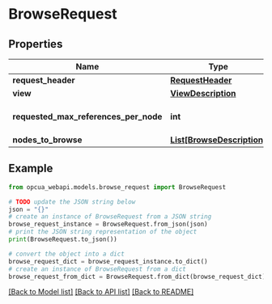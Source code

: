 # BrowseRequest


## Properties

Name | Type | Description | Notes
------------ | ------------- | ------------- | -------------
**request_header** | [**RequestHeader**](RequestHeader.md) |  | [optional] 
**view** | [**ViewDescription**](ViewDescription.md) |  | [optional] 
**requested_max_references_per_node** | **int** |  | [optional] [default to 0]
**nodes_to_browse** | [**List[BrowseDescription]**](BrowseDescription.md) |  | [optional] 

## Example

```python
from opcua_webapi.models.browse_request import BrowseRequest

# TODO update the JSON string below
json = "{}"
# create an instance of BrowseRequest from a JSON string
browse_request_instance = BrowseRequest.from_json(json)
# print the JSON string representation of the object
print(BrowseRequest.to_json())

# convert the object into a dict
browse_request_dict = browse_request_instance.to_dict()
# create an instance of BrowseRequest from a dict
browse_request_from_dict = BrowseRequest.from_dict(browse_request_dict)
```
[[Back to Model list]](../README.md#documentation-for-models) [[Back to API list]](../README.md#documentation-for-api-endpoints) [[Back to README]](../README.md)


